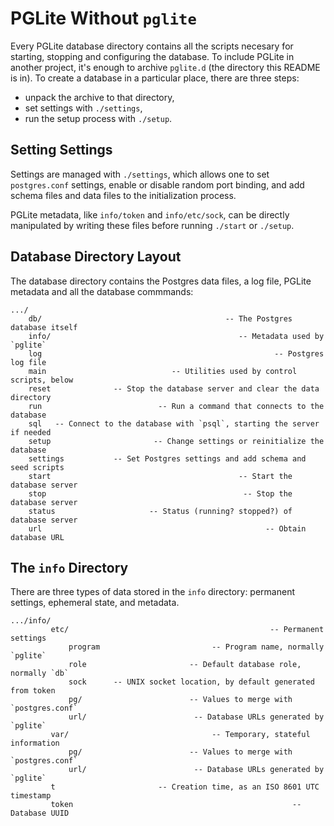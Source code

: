 # PGLite Without `pglite`

Every PGLite database directory contains all the scripts necesary for
starting, stopping and configuring the database. To include PGLite in another
project, it's enough to archive `pglite.d` (the directory this README is in).
To create a database in a particular place, there are three steps:

* unpack the archive to that directory,
* set settings with `./settings`,
* run the setup process with `./setup`.

## Setting Settings

Settings are managed with `./settings`, which allows one to set
`postgres.conf` settings, enable or disable random port binding, and add
schema files and data files to the initialization process.

PGLite metadata, like `info/token` and `info/etc/sock`, can be directly
manipulated by writing these files before running `./start` or `./setup`.

## Database Directory Layout

The database directory contains the Postgres data files, a log file, PGLite
metadata and all the database commmands:

```
.../
    db/                                         -- The Postgres database itself
    info/                                          -- Metadata used by `pglite`
    log                                                    -- Postgres log file
    main                            -- Utilities used by control scripts, below
    reset              -- Stop the database server and clear the data directory
    run                          -- Run a command that connects to the database
    sql   -- Connect to the database with `psql`, starting the server if needed
    setup                       -- Change settings or reinitialize the database
    settings           -- Set Postgres settings and add schema and seed scripts
    start                                          -- Start the database server
    stop                                            -- Stop the database server
    status                     -- Status (running? stopped?) of database server
    url                                                  -- Obtain database URL
```

## The `info` Directory

There are three types of data stored in the `info` directory: permanent
settings, ephemeral state, and metadata.

```
.../info/
         etc/                                             -- Permanent settings
             program                         -- Program name, normally `pglite`
             role                       -- Default database role, normally `db`
             sock      -- UNIX socket location, by default generated from token
             pg/                        -- Values to merge with `postgres.conf`
             url/                        -- Database URLs generated by `pglite`
         var/                                -- Temporary, stateful information
             pg/                        -- Values to merge with `postgres.conf`
             url/                        -- Database URLs generated by `pglite`
         t                       -- Creation time, as an ISO 8601 UTC timestamp
         token                                                 -- Database UUID
```
